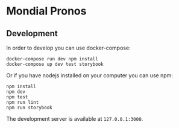 # Mondial Pronos




## Development

In order to develop you can use docker-compose:

````
docker-compose run dev npm install
docker-compose up dev test storybook
````

Or if you have nodejs installed on your computer you can use npm:
````
npm install
npm dev
npm test
npm run lint
npm run storybook
````

The development server is available at `127.0.0.1:3000`.